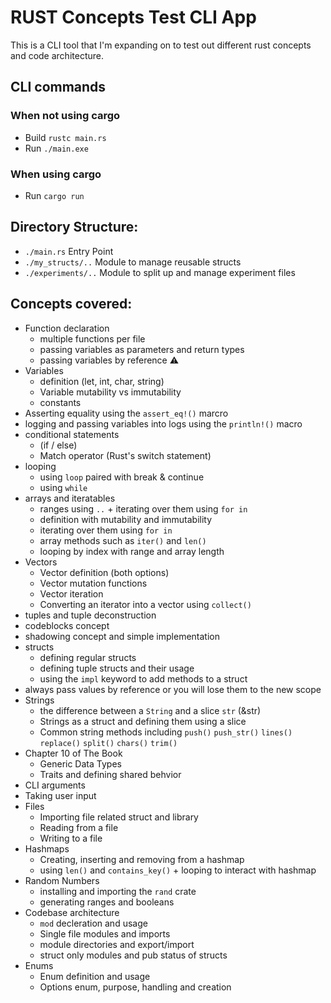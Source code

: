 # RUST Concepts Test CLI App
This is a CLI tool that I'm expanding on to test out different rust concepts and code architecture. 

## CLI commands
### When not using cargo
* Build `rustc main.rs`
* Run `./main.exe`

### When using cargo
* Run `cargo run`

## Directory Structure:
* `./main.rs` Entry Point
* `./my_structs/..` Module to manage reusable structs
* `./experiments/..` Module to split up and manage experiment files

## Concepts covered:
* Function declaration
    * multiple functions per file
    * passing variables as parameters and return types
    * passing variables by reference ⚠
* Variables
    * definition (let, int, char, string)
    * Variable mutability vs immutability 
    * constants
* Asserting equality using the `assert_eq!()` marcro
* logging and passing variables into logs using the `println!()` macro
* conditional statements
    * (if / else)
    * Match operator (Rust's switch statement)
* looping
    * using `loop` paired with break & continue
    * using `while`
* arrays and iteratables
    * ranges using `..` + iterating over them using `for in`
    * definition with mutability and immutability
    * iterating over them using `for in`
    * array methods such as `iter()` and `len()`
    * looping by index with range and array length
* Vectors
    * Vector definition (both options)
    * Vector mutation functions
    * Vector iteration
    * Converting an iterator into a vector using `collect()`
* tuples and tuple deconstruction
* codeblocks concept
* shadowing concept and simple implementation
* structs
    * defining regular structs
    * defining tuple structs and their usage
    * using the `impl` keyword to add methods to a struct
* always pass values by reference or you will lose them to the new scope
* Strings
    * the difference between a `String` and a slice `str` (&str)
    * Strings as a struct and defining them using a slice 
    * Common string methods including `push()` `push_str()` `lines()` `replace()` `split()` `chars()` `trim()`
* Chapter 10 of The Book
    * Generic Data Types
    * Traits and defining shared behvior
* CLI arguments
* Taking user input
* Files
    * Importing file related struct and library
    * Reading from a file
    * Writing to a file
* Hashmaps
    * Creating, inserting and removing from a hashmap
    * using `len()` and `contains_key()` + looping to interact with hashmap
* Random Numbers
    * installing and importing the `rand` crate 
    * generating ranges and booleans
* Codebase architecture
    * `mod` decleration and usage
    * Single file modules and imports
    * module directories and export/import
    * struct only modules and pub status of structs
* Enums
    * Enum definition and usage
    * Options enum, purpose, handling and creation